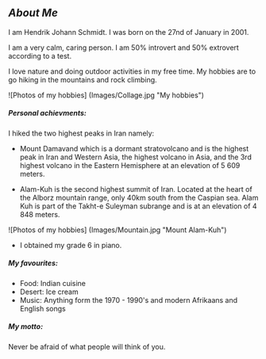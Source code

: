 ## *About Me*

I am Hendrik Johann Schmidt. I was born on the 27nd of January in 2001. 

I am a very calm, caring person. I am 50% introvert and 50% extrovert according to a test.

I love nature and doing outdoor activities in my free time. My hobbies are to go hiking in the mountains and rock climbing.  

![Photos of my hobbies] (Images/Collage.jpg "My hobbies")  

##### Personal achievments:

I hiked the two highest peaks in Iran namely:

* Mount Damavand which is a dormant stratovolcano and is the highest peak in Iran and Western Asia, the highest volcano in Asia, and the 3rd highest volcano in the Eastern Hemisphere at an elevation of 5 609 meters.

* Alam-Kuh is the second highest summit of Iran. Located at the heart of the Alborz mountain range, only 40km south from the Caspian sea. Alam Kuh is part of the Takht-e Suleyman subrange and is at an elevation of 4 848 meters.  

![Photos of my hobbies] (Images/Mountain.jpg "Mount Alam-Kuh")  

* I obtained my grade 6 in piano.

##### My favourites:

  * Food: Indian cuisine  
  * Desert:  Ice cream  
  * Music: Anything form the 1970 - 1990's and modern Afrikaans and English songs

##### My motto: 
Never be afraid of what people will think of you.
